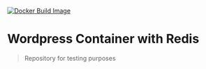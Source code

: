 [![Docker Build Image](https://github.com/otlet/wp-redis/actions/workflows/docker-image.yml/badge.svg)](https://github.com/otlet/wp-redis/actions/workflows/docker-image.yml)

# Wordpress Container with Redis

> Repository for testing purposes
